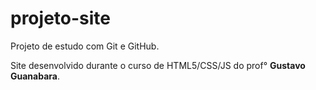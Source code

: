 # projeto-site
 
 Projeto de estudo com Git e GitHub.
 
 Site desenvolvido durante o curso de HTML5/CSS/JS do prof° **Gustavo Guanabara**.

